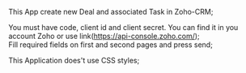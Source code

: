 This App create new Deal and associated Task in Zoho-CRM;

You must have code, client id and client secret. You can find it in you account Zoho or use link(https://api-console.zoho.com/);
<br>
Fill required fields on first and second pages and press send;

This Application does't use CSS styles;
